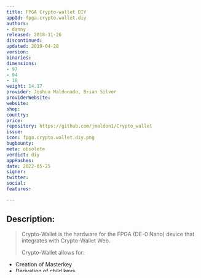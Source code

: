 ```yaml
---
title: FPGA Crypto-wallet DIY
appId: fpga.crypto.wallet.diy
authors:
- danny
released: 2018-11-26
discontinued: 
updated: 2019-04-28
version: 
binaries: 
dimensions:
- 97
- 94
- 18
weight: 14.17
provider: Joshua Maldonado, Brian Silver
providerWebsite: 
website: 
shop: 
country: 
price: 
repository: https://github.com/jmaldon1/Crypto_wallet
issue: 
icon: fpga.crypto.wallet.diy.png
bugbounty: 
meta: obsolete
verdict: diy
appHashes: 
date: 2022-05-25
signer: 
twitter: 
social: 
features: 

---
```


## Description:

> Crypto-Wallet is the hardware for the FPGA (DE-0 Nano) device that integrates with Crypto-Wallet Web.
>
> Crypto-Wallet allows for:
  - Creation of Masterkey
  - Derivation of child keys
  - Storing public/private keys
  - Signing Transactions
> 
> FPGA
DE0-Nano Development and Education Board was the hardware device used to create Crypto-Wallet.
>
> USB Device
The [Cenrykay CP2102 USB to UART TTL485 232 Module Serial Converter Adapter](https://www.amazon.com/Cenrykay-CP2102-Converter-Adapter-Windows/dp/B07H4KMXDK/ref=sr_1_15?keywords=usb+to+uart&qid=1556413280&s=gateway&sr=8-15#customerReviews) was used to transfer data from PC -> Device and Device -> PC.
>
> How to use USB: <br />
Create & Install INF file for DE-0 Nano <br />
VENDOR ID: 0x10c4 <br />
PRODUCT ID: 0xea60 <br />
  1. switch ON
  2. switch OFF

The readme files states that Quartus Prime Lite Edition was used to program the FPGA. It also contains additional instructions on how to setup and run the hardware wallet.

## Verdict

While this wallet is meant to be a **DIY** project, the code has not received an update since 2019, thus qualifying it as **obsolete.**
